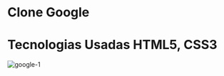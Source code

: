 # Clone Google

# Tecnologias Usadas HTML5, CSS3

![google-1](https://user-images.githubusercontent.com/102436341/228942029-64327394-b25c-4cc9-9282-10b22cfe27ac.png)

